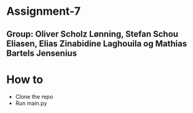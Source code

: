 # Assignment-7

## Group: Oliver Scholz Lønning, Stefan Schou Eliasen, Elias Zinabidine Laghouila og Mathias Bartels Jensenius

# How to
* Clone the repo
* Run main.py
